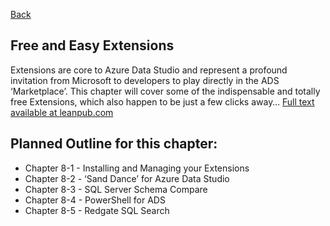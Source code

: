[Back](../readme.md)

## Free and Easy Extensions

Extensions are core to Azure Data Studio and represent a profound invitation from Microsoft to developers to play directly in the ADS ‘Marketplace’. This chapter will cover some of the indispensable and totally free Extensions, which also happen to be just a few clicks away… [Full text available at leanpub.com](https://leanpub.com/hands-on-ads)

## **Planned Outline for this chapter:**

- Chapter 8-1 - Installing and Managing your Extensions
- Chapter 8-2 - ‘Sand Dance’ for Azure Data Studio
- Chapter 8-3 - SQL Server Schema Compare
- Chapter 8-4 - PowerShell for ADS
- Chapter 8-5 - Redgate SQL Search